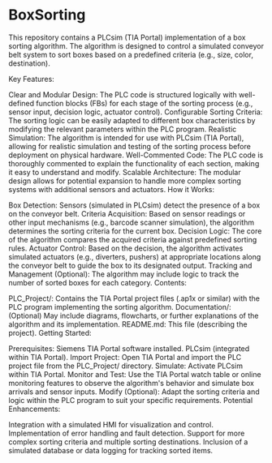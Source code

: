 # BoxSorting
This repository contains a PLCsim (TIA Portal) implementation of a box sorting algorithm. The algorithm is designed to control a simulated conveyor belt system to sort boxes based on a predefined criteria (e.g., size, color, destination).

Key Features:

Clear and Modular Design: The PLC code is structured logically with well-defined function blocks (FBs) for each stage of the sorting process (e.g., sensor input, decision logic, actuator control).
Configurable Sorting Criteria: The sorting logic can be easily adapted to different box characteristics by modifying the relevant parameters within the PLC program.
Realistic Simulation: The algorithm is intended for use with PLCsim (TIA Portal), allowing for realistic simulation and testing of the sorting process before deployment on physical hardware.
Well-Commented Code: The PLC code is thoroughly commented to explain the functionality of each section, making it easy to understand and modify.
Scalable Architecture: The modular design allows for potential expansion to handle more complex sorting systems with additional sensors and actuators.
How it Works:

Box Detection: Sensors (simulated in PLCsim) detect the presence of a box on the conveyor belt.
Criteria Acquisition: Based on sensor readings or other input mechanisms (e.g., barcode scanner simulation), the algorithm determines the sorting criteria for the current box.
Decision Logic: The core of the algorithm compares the acquired criteria against predefined sorting rules.
Actuator Control: Based on the decision, the algorithm activates simulated actuators (e.g., diverters, pushers) at appropriate locations along the conveyor belt to guide the box to its designated output.
Tracking and Management (Optional): The algorithm may include logic to track the number of sorted boxes for each category.
Contents:

PLC_Project/: Contains the TIA Portal project files (.ap1x or similar) with the PLC program implementing the sorting algorithm.
Documentation/: (Optional) May include diagrams, flowcharts, or further explanations of the algorithm and its implementation.
README.md: This file (describing the project).
Getting Started:

Prerequisites:
Siemens TIA Portal software installed.
PLCsim (integrated within TIA Portal).
Import Project: Open TIA Portal and import the PLC project file from the PLC_Project/ directory.
Simulate: Activate PLCsim within TIA Portal.
Monitor and Test: Use the TIA Portal watch table or online monitoring features to observe the algorithm's behavior and simulate box arrivals and sensor inputs.
Modify (Optional): Adapt the sorting criteria and logic within the PLC program to suit your specific requirements.
Potential Enhancements:

Integration with a simulated HMI for visualization and control.
Implementation of error handling and fault detection.
Support for more complex sorting criteria and multiple sorting destinations.
Inclusion of a simulated database or data logging for tracking sorted items.
